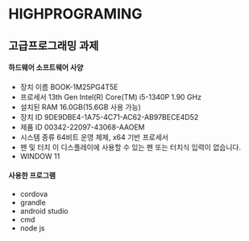 # HIGHPROGRAMING

## 고급프로그래밍 과제

#### 하드웨어 소프트웨어 사양
 * 장치 이름	BOOK-1M25PG4T5E
 * 프로세서	13th Gen Intel(R) Core(TM) i5-1340P   1.90 GHz
 * 설치된 RAM	16.0GB(15.6GB 사용 가능)
 * 장치 ID	9DE9DBE4-1A75-4C71-AC62-AB97BECE4D52
 * 제품 ID	00342-22097-43068-AAOEM
 * 시스템 종류	64비트 운영 체제, x64 기반 프로세서
 * 펜 및 터치	이 디스플레이에 사용할 수 있는 펜 또는 터치식 입력이 없습니다.
 * WINDOW 11

#### 사용한 프로그램

* cordova
* grandle
* android studio
* cmd
* node js


